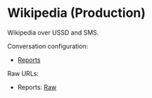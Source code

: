 # Wikipedia (Production)

Wikipedia over USSD and SMS.

Conversation configuration:

* [Reports](reports.json)

Raw URLs:

* Reports: [Raw](https://raw.githubusercontent.com/praekelt/go-equity-nation/develop/wikipedia-prd/reports.json)
